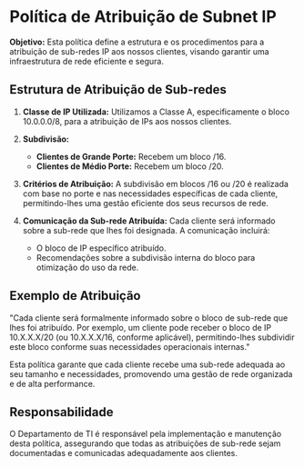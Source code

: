 # Política de Atribuição de Subnet IP

**Objetivo:** Esta política define a estrutura e os procedimentos para a atribuição de sub-redes IP aos nossos clientes, visando garantir uma infraestrutura de rede eficiente e segura.

## Estrutura de Atribuição de Sub-redes

1. **Classe de IP Utilizada:**
   Utilizamos a Classe A, especificamente o bloco 10.0.0.0/8, para a atribuição de IPs aos nossos clientes.

2. **Subdivisão:**
   - **Clientes de Grande Porte:** Recebem um bloco /16.
   - **Clientes de Médio Porte:** Recebem um bloco /20.

3. **Critérios de Atribuição:**
   A subdivisão em blocos /16 ou /20 é realizada com base no porte e nas necessidades específicas de cada cliente, permitindo-lhes uma gestão eficiente dos seus recursos de rede.

4. **Comunicação da Sub-rede Atribuída:**
   Cada cliente será informado sobre a sub-rede que lhes foi designada. A comunicação incluirá:
   - O bloco de IP específico atribuído.
   - Recomendações sobre a subdivisão interna do bloco para otimização do uso da rede.

## Exemplo de Atribuição

"Cada cliente será formalmente informado sobre o bloco de sub-rede que lhes foi atribuído. Por exemplo, um cliente pode receber o bloco de IP 10.X.X.X/20 (ou 10.X.X.X/16, conforme aplicável), permitindo-lhes subdividir este bloco conforme suas necessidades operacionais internas."

Esta política garante que cada cliente recebe uma sub-rede adequada ao seu tamanho e necessidades, promovendo uma gestão de rede organizada e de alta performance.

## Responsabilidade

O Departamento de TI é responsável pela implementação e manutenção desta política, assegurando que todas as atribuições de sub-rede sejam documentadas e comunicadas adequadamente aos clientes.
